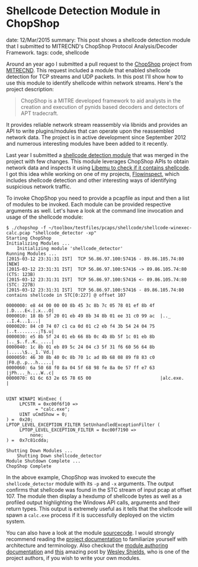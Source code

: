 Shellcode Detection Module in ChopShop
======================================
date: 12/Mar/2015
summary: This post shows a shellcode detection module that I submitted to MITRECND's ChopShop Protocol Analysis/Decoder Framework.
tags: code, shellcode

Around an year ago I submitted a pull request to the [ChopShop](https://github.com/MITRECND/chopshop) project from [MITRECND](https://github.com/MITRECND). This request included a module that enabled shellcode detection for TCP streams and UDP packets. In this post I'll show how to use this module to identify shellcode within network streams. Here's the project description:

> ChopShop is a MITRE developed framework to aid analysts in the creation and execution of pynids based decoders and detectors of APT tradecraft.

It provides reliable network stream reassembly via libnids and provides an API to write plugins/modules that can operate upon the reassembled network data. The project is in active development since September 2012 and numerous interesting modules have been added to it recently.

Last year I submitted a [shellcode detection module](https://github.com/MITRECND/chopshop/pull/29) that was merged in the project with few changes. This module leverages ChopShop APIs to obtain network data and inspects it using [Libemu to check if it contains shellcode](http://7h3ram.github.io/2013/libemu-shellcode-detection.html). I got this idea while working on one of my projects, [Flowinspect](http://7h3ram.github.io/2014/flowinspect.html), which includes shellcode detection and other interesting ways of identifying suspicious network traffic.

To invoke ChopShop you need to provide a pcapfile as input and then a list of modules to be invoked. Each module can be provided respective arguments as well. Let's have a look at the command line invocation and usage of the shellcode module:

```shell
$ ./chopshop -f ~/toolbox/testfiles/pcaps/shellcode/shellcode-winexec-calc.pcap "shellcode_detector -xp"
Starting ChopShop
Initializing Modules ...
    Initializing module 'shellcode_detector'
Running Modules ...
[2015-03-12 23:31:31 IST]  TCP 56.86.97.100:57416 - 89.86.105.74:80 [NEW]
[2015-03-12 23:31:31 IST]  TCP 56.86.97.100:57416 -> 89.86.105.74:80 (CTS: 123B)
[2015-03-12 23:31:31 IST]  TCP 56.86.97.100:57416 <- 89.86.105.74:80 (STC: 227B)
[2015-03-12 23:31:31 IST]  TCP 56.86.97.100:57416 - 89.86.105.74:80 contains shellcode in STC[0:227] @ offset 107

0000000: e8 44 00 00 00 8b 45 3c 8b 7c 05 78 01 ef 8b 4f  |.D....E<.|.x...O|
0000010: 18 8b 5f 20 01 eb 49 8b 34 8b 01 ee 31 c0 99 ac  |.._ ..I.4...1...|
0000020: 84 c0 74 07 c1 ca 0d 01 c2 eb f4 3b 54 24 04 75  |..t........;T$.u|
0000030: e5 8b 5f 24 01 eb 66 8b 0c 4b 8b 5f 1c 01 eb 8b  |.._$..f..K._....|
0000040: 1c 8b 01 eb 89 5c 24 04 c3 5f 31 f6 60 56 64 8b  |.....\$.._1.`Vd.|
0000050: 46 30 8b 40 0c 8b 70 1c ad 8b 68 08 89 f8 83 c0  |F0.@..p...h.....|
0000060: 6a 50 68 f0 8a 04 5f 68 98 fe 8a 0e 57 ff e7 63  |jPh..._h....W..c|
0000070: 61 6c 63 2e 65 78 65 00                          |alc.exe.        |


UINT WINAPI WinExec (
     LPCSTR = 0xc00f6f10 =>
           = "calc.exe";
     UINT uCmdShow = 0;
) =  0x20;
LPTOP_LEVEL_EXCEPTION_FILTER SetUnhandledExceptionFilter (
     LPTOP_LEVEL_EXCEPTION_FILTER = 0xc00f7190 =>
         none;
) =  0x7c81cdda;

Shutting Down Modules ...
    Shutting Down shellcode_detector
Module Shutdown Complete ...
ChopShop Complete
```

In the above example, ChopShop was invoked to execute the `shellcode_detector` module with its `-p` and `-x` arguments. The output confirms that shellcode was found in the STC stream of input pcap at offset 107. The module then display a hexdump of shellcode bytes as well as a profiled output highlighting the Windows API calls, arguments and their return types. This output is extremely useful as it tells that the shellcode will spawn a `calc.exe` process if it is successfully deployed on the victim system.

You can also have a look at the module [sourcecode](https://github.com/MITRECND/chopshop/blob/master/modules/shellcode_detector.py). I would strongly recommend reading the [project documentation](https://github.com/MITRECND/chopshop/tree/master/docs/chopshop_docs) to familiarize yourself with architecture and terminology. Also checkout the [module authoring documentation](https://github.com/MITRECND/chopshop/blob/master/docs/chopshop_docs/module_authoring.md) and [this](http://www.mitre.org/capabilities/cybersecurity/overview/cybersecurity-blog/how-chopshop-modules-work) amazing post by [Wesley Shields](https://github.com/wxsBSD), who is one of the project authors, if you wish to write your own modules.